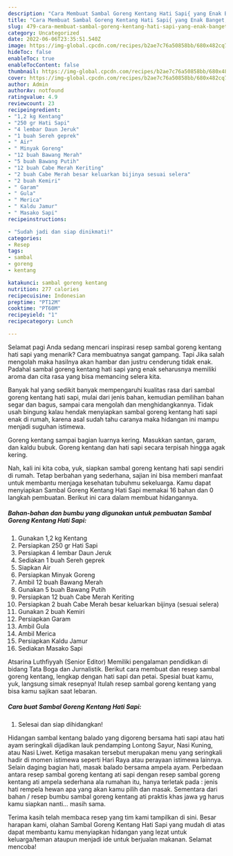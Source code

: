```yaml
---
description: "Cara Membuat Sambal Goreng Kentang Hati Sapi{ yang Enak Banget,  Menu Buat lebaran"
title: "Cara Membuat Sambal Goreng Kentang Hati Sapi{ yang Enak Banget,  Menu Buat lebaran"
slug: 479-cara-membuat-sambal-goreng-kentang-hati-sapi-yang-enak-banget-menu-buat-lebaran
category: Uncategorized
date: 2022-06-06T23:35:51.540Z
image: https://img-global.cpcdn.com/recipes/b2ae7c76a50858bb/680x482cq70/sambal-goreng-kentang-hati-sapi-foto-resep-utama.jpg
hideToc: false
enableToc: true
enableTocContent: false
thumbnail: https://img-global.cpcdn.com/recipes/b2ae7c76a50858bb/680x482cq70/sambal-goreng-kentang-hati-sapi-foto-resep-utama.jpg
cover: https://img-global.cpcdn.com/recipes/b2ae7c76a50858bb/680x482cq70/sambal-goreng-kentang-hati-sapi-foto-resep-utama.jpg
author: Admin
authorAv: notfound
ratingvalue: 4.9
reviewcount: 23
recipeingredient:
- "1,2 kg Kentang"
- "250 gr Hati Sapi"
- "4 lembar Daun Jeruk"
- "1 buah Sereh geprek"
- " Air"
- " Minyak Goreng"
- "12 buah Bawang Merah"
- "5 buah Bawang Putih"
- "12 buah Cabe Merah Keriting"
- "2 buah Cabe Merah besar keluarkan bijinya sesuai selera"
- "2 buah Kemiri"
- " Garam"
- " Gula"
- " Merica"
- " Kaldu Jamur"
- " Masako Sapi"
recipeinstructions:

- "Sudah jadi dan siap dinikmati!"
categories:
- Resep
tags:
- sambal
- goreng
- kentang

katakunci: sambal goreng kentang 
nutrition: 277 calories
recipecuisine: Indonesian
preptime: "PT12M"
cooktime: "PT60M"
recipeyield: "1"
recipecategory: Lunch

---
```



Selamat pagi Anda sedang mencari inspirasi resep sambal goreng kentang hati sapi yang menarik? Cara membuatnya sangat gampang. Tapi Jika salah mengolah maka hasilnya akan hambar dan justru cenderung tidak enak. Padahal sambal goreng kentang hati sapi yang enak seharusnya memiliki aroma dan cita rasa yang bisa memancing selera kita.


Banyak hal yang sedikit banyak mempengaruhi kualitas rasa dari sambal goreng kentang hati sapi, mulai dari jenis bahan, kemudian pemilihan bahan segar dan bagus, sampai cara mengolah dan menghidangkannya. Tidak usah bingung kalau hendak menyiapkan sambal goreng kentang hati sapi enak di rumah, karena asal sudah tahu caranya maka hidangan ini mampu menjadi suguhan istimewa.

Goreng kentang sampai bagian luarnya kering. Masukkan santan, garam, dan kaldu bubuk. Goreng kentang dan hati sapi secara terpisah hingga agak kering.


Nah, kali ini kita coba, yuk, siapkan sambal goreng kentang hati sapi sendiri di rumah. Tetap berbahan yang sederhana, sajian ini bisa memberi manfaat untuk membantu menjaga kesehatan tubuhmu sekeluarga. Kamu dapat menyiapkan Sambal Goreng Kentang Hati Sapi memakai 16 bahan dan 0 langkah pembuatan. Berikut ini cara dalam membuat hidangannya.

<!--inarticleads1-->

##### Bahan-bahan dan bumbu yang digunakan untuk pembuatan Sambal Goreng Kentang Hati Sapi:

1. Gunakan 1,2 kg Kentang
1. Persiapkan 250 gr Hati Sapi
1. Persiapkan 4 lembar Daun Jeruk
1. Sediakan 1 buah Sereh geprek
1. Siapkan  Air
1. Persiapkan  Minyak Goreng
1. Ambil 12 buah Bawang Merah
1. Gunakan 5 buah Bawang Putih
1. Persiapkan 12 buah Cabe Merah Keriting
1. Persiapkan 2 buah Cabe Merah besar keluarkan bijinya (sesuai selera)
1. Gunakan 2 buah Kemiri
1. Persiapkan  Garam
1. Ambil  Gula
1. Ambil  Merica
1. Persiapkan  Kaldu Jamur
1. Sediakan  Masako Sapi


Atsarina Luthfiyyah (Senior Editor) Memiliki pengalaman pendidikan di bidang Tata Boga dan Jurnalistik. Berikut cara membuat dan resep sambal goreng kentang, lengkap dengan hati sapi dan petai. Spesial buat kamu, yuk, langsung simak resepnya! Itulah resep sambal goreng kentang yang bisa kamu sajikan saat lebaran. 

<!--inarticleads2-->

##### Cara buat Sambal Goreng Kentang Hati Sapi:


1. Selesai dan siap dihidangkan!

Hidangan sambal kentang balado yang digoreng bersama hati sapi atau hati ayam seringkali dijadikan lauk pendamping Lontong Sayur, Nasi Kuning, atau Nasi Liwet. Ketiga masakan tersebut merupakan menu yang seringkali hadir di momen istimewa seperti Hari Raya atau perayaan istimewa lainnya. Selain daging bagian hati, masak balado bersama ampela ayam. Perbedaan antara resep sambal goreng kentang ati sapi dengan resep sambal goreng kentang ati ampela sederhana ala rumahan itu, hanya terletak pada : jenis hati rempela hewan apa yang akan kamu pilih dan masak. Sementara dari bahan / resep bumbu sambal goreng kentang ati praktis khas jawa yg harus kamu siapkan nanti… masih sama. 

Terima kasih telah membaca resep yang tim kami tampilkan di sini. Besar harapan kami, olahan Sambal Goreng Kentang Hati Sapi yang mudah di atas dapat membantu kamu menyiapkan hidangan yang lezat untuk keluarga/teman ataupun menjadi ide untuk berjualan makanan. Selamat mencoba!
